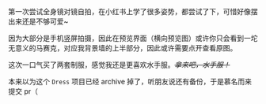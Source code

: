 第一次尝试全身镜对镜自拍，在小红书上学了很多姿势，都尝试了下，可惜好像摆出来还是不够可爱~

因为大部分是手机竖屏拍摄，因此在预览界面（横向预览图）或许你只会看到一坨无意义的马赛克，对应我背景墙的上半部分，因此或许需要点开查看原图。

这次一口气买了两套制服，感觉我还是更喜欢水手服。*~~拿来吧，水手服！~~*

本来以为这个 `Dress` 项目已经 archive 掉了，听朋友说还有备份，于是慕名而来提交 pr（
